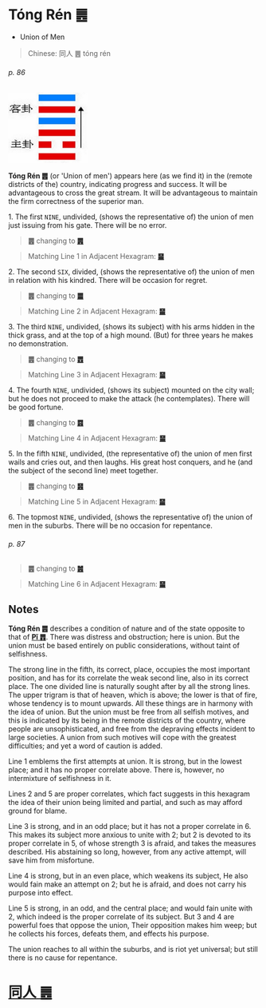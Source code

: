 # Tóng Rén ䷌

* Union of Men

> Chinese: 同人 ䷌ tóng rén

###### p. 86

<img src="shapes/13.10.jpg" width=160 alt="同人">

**Tóng Rén ䷌** (or 'Union of men') appears here (as we find it) in the (remote districts of the) country, indicating progress and success. It will be advantageous to cross the great stream. It will be advantageous to maintain the firm correctness of the superior man.

1.<a name="13.1"></a> The first `NINE`, undivided, (shows the representative of) the union of men just issuing from his gate. There will be no error.

> **䷌** changing to [**䷠**](e981afdun.md)

> Matching Line 1 in Adjacent Hexagram: [**䷍**](e5a4a7e69c89dayou.md#14.1)

2.<a name="13.2"></a> The second `SIX`, divided, (shows the representative of) the union of men in relation with his kindred. There will be occasion for regret.

> **䷌** changing to [**䷀**](e4b9beqian.md)

> Matching Line 2 in Adjacent Hexagram: [**䷍**](e5a4a7e69c89dayou.md#14.2)

3.<a name="13.3"></a> The third `NINE`, undivided, (shows its subject) with his arms hidden in the thick grass, and at the top of a high mound. (But) for three years he makes no demonstration.

> **䷌** changing to [**䷘**](e697a0e5a684wuwang.md)

> Matching Line 3 in Adjacent Hexagram: [**䷍**](e5a4a7e69c89dayou.md#14.3)

4.<a name="13.4"></a> The fourth `NINE`, undivided, (shows its subject) mounted on the city wall; but he does not proceed to make the attack (he contemplates). There will be good fortune.

> **䷌** changing to [**䷤**](e5aeb6e4babajiaren.md)

> Matching Line 4 in Adjacent Hexagram: [**䷍**](e5a4a7e69c89dayou.md#14.4)

5.<a name="13.5"></a> In the fifth `NINE`, undivided, (the representative of) the union of men first wails and cries out, and then laughs. His great host conquers, and he (and the subject of the second line) meet together.

> **䷌** changing to [**䷝**](e7a6bbli.md)

> Matching Line 5 in Adjacent Hexagram: [**䷍**](e5a4a7e69c89dayou.md#14.5)

6.<a name="13.6"></a> The topmost `NINE`, undivided, (shows the representative of) the union of men in the suburbs. There will be no occasion for repentance.

###### p. 87

> **䷌** changing to [**䷰**](e99da9ge.md)

> Matching Line 6 in Adjacent Hexagram: [**䷍**](e5a4a7e69c89dayou.md#14.6)

## Notes

**Tóng Rén ䷌** describes a condition of nature and of the state opposite to that of [**Pǐ ䷋**](e590a6pi.md).
There was distress and obstruction; here is union. But the union must be based entirely on public considerations, without taint of selfishness.

The strong line in the fifth, its correct, place, occupies the most important position, and has for its correlate the weak second line, also in its correct place. The one divided line is naturally sought after by all the strong lines. The upper trigram is that of heaven, which is above; the lower is that of fire, whose tendency is to mount upwards. All these things are in harmony with the idea of union. But the union must be free from all selfish motives, and this is indicated by its being in the remote districts of the country, where people are unsophisticated, and free from the depraving effects incident to large societies. A union from such motives will cope with the greatest difficulties; and yet a word of caution is added.

Line 1 emblems the first attempts at union. It is strong, but in the lowest place; and it has no proper correlate above. There is, however, no intermixture of selfishness in it.

Lines 2 and 5 are proper correlates, which fact suggests in this hexagram the idea of their union being limited and partial, and such as may afford ground for blame.

Line 3 is strong, and in an odd place; but it has not a proper correlate in 6. This makes its subject more anxious to unite with 2; but 2 is devoted to its proper correlate in 5, of whose strength 3 is afraid, and takes the measures described. His abstaining so long, however, from any active attempt, will save him from misfortune.

Line 4 is strong, but in an even place, which weakens its subject, He also would fain make an attempt on 2; but he is afraid, and does not carry his purpose into effect.

Line 5 is strong, in an odd, and the central place; and would fain unite with 2, which indeed is the proper correlate of its subject. But 3 and 4 are powerful foes that oppose the union, Their opposition makes him weep; but he collects his forces, defeats them, and effects his purpose.

The union reaches to all within the suburbs, and is riot yet universal; but still there is no cause for repentance.

# [同人 ䷌](e5908ce4babatongren_cn.md)
